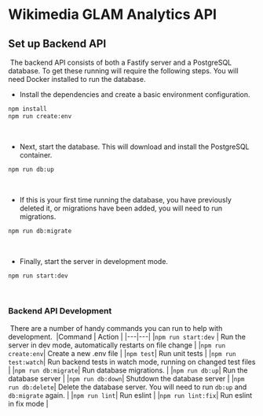 # Wikimedia GLAM Analytics API

## Set up Backend API

​
The backend API consists of both a Fastify server and a PostgreSQL database. To get these running will require the following steps. You will need Docker installed to run the database.
​

- Install the dependencies and create a basic environment configuration.
  ​

```bash
npm install
npm run create:env
```

​

- Next, start the database. This will download and install the PostgreSQL container.
  ​

```bash
npm run db:up
```

​

- If this is your first time running the database, you have previously deleted it, or migrations have been added, you will need to run migrations.
  ​

```bash
npm run db:migrate
```

​

- Finally, start the server in development mode.
  ​

```bash
npm run start:dev
```

​

### Backend API Development

​
There are a number of handy commands you can run to help with development.
​
|Command | Action |
|---|---|
|`npm run start:dev` | Run the server in dev mode, automatically restarts on file change |
|`npm run create:env`| Create a new .env file |
|`npm test`| Run unit tests |
|`npm run test:watch`| Run backend tests in watch mode, running on changed test files |
|`npm run db:migrate`| Run database migrations. |
|`npm run db:up`| Run the database server |
|`npm run db:down`| Shutdown the database server |
|`npm run db:delete`| Delete the database server. You will need to run `db:up` and `db:migrate` again. |
|`npm run lint`| Run eslint |
|`npm run lint:fix`| Run eslint in fix mode |
